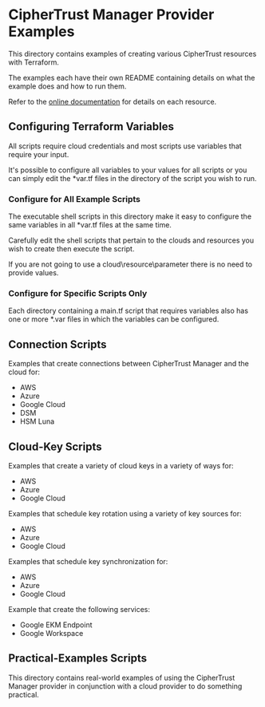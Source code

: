# CipherTrust Manager Provider Examples

This directory contains examples of creating various CipherTrust resources with
Terraform. 

The examples each have their own README containing details on what the example does and how to run them.

Refer to the [online documentation](https://registry.terraform.io/providers/ThalesGroup/ciphertrust/latest/docs) for details on each resource. 

## Configuring Terraform Variables

All scripts require cloud credentials and most scripts use variables that require your input.

It's possible to configure all variables to your values for all scripts or you can simply edit the *var.tf files in the directory of the script you wish to run.

### Configure for All Example Scripts

The executable shell scripts in this directory make it easy to configure the same variables in all *var.tf files at the same time.

Carefully edit the shell scripts that pertain to the clouds and resources you wish to create then execute the script.

If you are not going to use a cloud\resource\parameter there is no need to provide values.

### Configure for Specific Scripts Only

Each directory containing a main.tf script that requires variables also has one or more *.var files in which the variables can be configured.   

## Connection Scripts

Examples that create connections between CipherTrust Manager and the cloud for:
- AWS
- Azure
- Google Cloud
- DSM
- HSM Luna

## Cloud-Key Scripts

Examples that create a variety of cloud keys in a variety of ways for:
- AWS
- Azure
- Google Cloud

Examples that schedule key rotation using a variety of key sources for:
- AWS
- Azure
- Google Cloud
 
Examples that schedule key synchronization for:
- AWS
- Azure
- Google Cloud
 
Example that create the following services:
- Google EKM Endpoint
- Google Workspace

## Practical-Examples Scripts

This directory contains real-world examples of using the CipherTrust Manager provider in conjunction with a cloud provider to do something practical.
